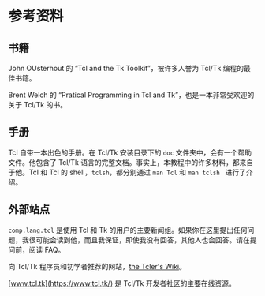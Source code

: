 # 参考资料


## 书籍

John OUsterhout 的 “Tcl and the Tk Toolkit”，被许多人誉为 Tcl/Tk 编程的最佳书籍。

Brent Welch 的 “Pratical Programming in Tcl and Tk”，也是一本非常受欢迎的关于 Tcl/Tk 的书。

## 手册

Tcl 自带一本出色的手册。在 Tcl/Tk 安装目录下的 `doc` 文件夹中，会有一个帮助文件。他包含了 Tcl/Tk 语言的完整文档。事实上，本教程中的许多材料，都来自于他。Tcl 和 Tcl 的 shell，`tclsh`，都分别通过 `man Tcl` 和 `man tclsh ` 进行了介绍。

## 外部站点

`comp.lang.tcl` 是使用 Tcl 和 Tk 的用户的主要新闻组。如果你在这里提出任何问题，我很可能会读到他，而且我保证，即使我没有回答，其他人也会回答。请在提问前，阅读 FAQ。

向 Tcl/Tk 程序员和初学者推荐的网站，[the Tcler's Wiki](https://wiki.tcl-lang.org/)。

[www.tcl.tk](https://www.tcl.tk/) 是 Tcl/Tk 开发者社区的主要在线资源。
